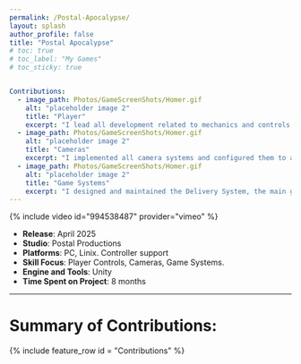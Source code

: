 ```yaml
---
permalink: /Postal-Apocalypse/
layout: splash
author_profile: false
title: "Postal Apocalypse"
# toc: true
# toc_label: "My Games"
# toc_sticky: true


Contributions:
  - image_path: Photos/GameScreenShots/Homer.gif
    alt: "placeholder image 2"
    title: "Player"
    excerpt: "I lead all development related to mechanics and controls of the playable character."
  - image_path: Photos/GameScreenShots/Homer.gif
    alt: "placeholder image 2"
    title: "Cameras"
    excerpt: "I implemented all camera systems and configured them to allow for interesting cinematic shots, dynamic follow cameras, and first person shooting perspectives."
  - image_path: Photos/GameScreenShots/Homer.gif
    alt: "placeholder image 2"
    title: "Game Systems"
    excerpt: "I designed and maintained the Delivery System, the main gameloop system present in Postal Apocalypse."
---
```

{% include video id="994538487" provider="vimeo" %}

- **Release**: April 2025  
- **Studio**: Postal Productions  
- **Platforms**: PC, Linix. Controller support  
- **Skill Focus**: Player Controls, Cameras, Game Systems.  
- **Engine and Tools**: Unity  
- **Time Spent on Project**: 8 months   

---

# Summary of Contributions:

{% include feature_row id = "Contributions" %}







